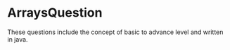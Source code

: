 # ArraysQuestion
These questions include the concept of basic to advance level and written in java. 
